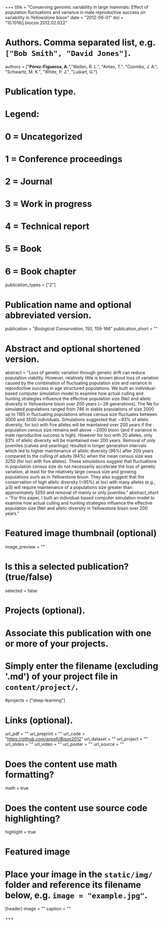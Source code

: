 +++
title = "Conserving genomic variability in large mammals: Effect of population fluctuations and variance in male reproductive success on variability in Yellowstone bison"
date = "2012-06-01"
doi = "10.1016/j.biocon.2012.02.022"

# Authors. Comma separated list, e.g. `["Bob Smith", "David Jones"]`.
authors = ["**Pérez-Figueroa, A.**","Wallen, R. L.", "Antao, T.", "Coombs, J. A.", "Schwartz, M. K.", "White, P. J.", "Luikart, G."]

# Publication type.
# Legend:
# 0 = Uncategorized
# 1 = Conference proceedings
# 2 = Journal
# 3 = Work in progress
# 4 = Technical report
# 5 = Book
# 6 = Book chapter
publication_types = ["2"]

# Publication name and optional abbreviated version.
publication = "*Biological Conservation*, 150, 159-166"
publication_short = ""

# Abstract and optional shortened version.
abstract = "Loss of genetic variation through genetic drift can reduce population viability. However, relatively little is known about loss of variation caused by the combination of fluctuating population size and variance in reproductive success in age structured populations. We built an individual-based computer simulation model to examine how actual culling and hunting strategies influence the effective population size (Ne) and allelic diversity in Yellowstone bison over 200 years (∼28 generations). The Ne for simulated populations ranged from 746 in stable populations of size 2000 up to 1165 in fluctuating populations whose census size fluctuates between 3000 and 3500 individuals. Simulations suggested that ∼93% of allelic diversity, for loci with five alleles will be maintained over 200 years if the population census size remains well above ∼2000 bison (and if variance in male reproductive success is high). However for loci with 20 alleles, only 83% of allelic diversity will be maintained over 200 years. Removal of only juveniles (calves and yearlings) resulted in longer generation intervals which led to higher maintenance of allelic diversity (96%) after 200 years compared to the culling of adults (94%) when the mean census size was 3250 (for loci with five alleles). These simulations suggest that fluctuations in population census size do not necessarily accelerate the loss of genetic variation, at least for the relatively large census size and growing populations such as in Yellowstone bison. They also suggest that the conservation of high allelic diversity (>95%) at loci with many alleles (e.g., ⩾5) will require maintenance of a populations size greater than approximately 3250 and removal of mainly or only juveniles."
abstract_short = "For this paper, I built an individual-based computer simulation model to examine how actual culling and hunting strategies influence the effective population size (Ne) and allelic diversity in Yellowstone bison over 200 years."

# Featured image thumbnail (optional)
image_preview = ""

# Is this a selected publication? (true/false)
selected = false

# Projects (optional).
#   Associate this publication with one or more of your projects.
#   Simply enter the filename (excluding '.md') of your project file in `content/project/`.
#projects = ["deep-learning"]

# Links (optional).
url_pdf = ""
url_preprint = ""
url_code = "https://github.com/anpefi/Bison2012"
url_dataset = ""
url_project = ""
url_slides = ""
url_video = ""
url_poster = ""
url_source = ""

# Does the content use math formatting?
math = true

# Does the content use source code highlighting?
highlight = true

# Featured image
# Place your image in the `static/img/` folder and reference its filename below, e.g. `image = "example.jpg"`.
[header]
image = ""
caption = ""

+++


